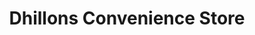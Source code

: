 ---
title: "Dhillons Convenience Store"
url: /kingston-upon-hull/dhillons-convenience-store/
shop: convenience
---